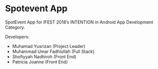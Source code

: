 # Spotevent App

SpotEvent App for IFEST 2018’s INTENTION in Android App Development Category.

Developers:
- Muhamad Yusrizan (Project Leader)
- Muhammad Umar Fadhlullah (Full Stack)
- Shofiyyah Nadhiroh (Front End)
- Patricia Joanne (Front End)
